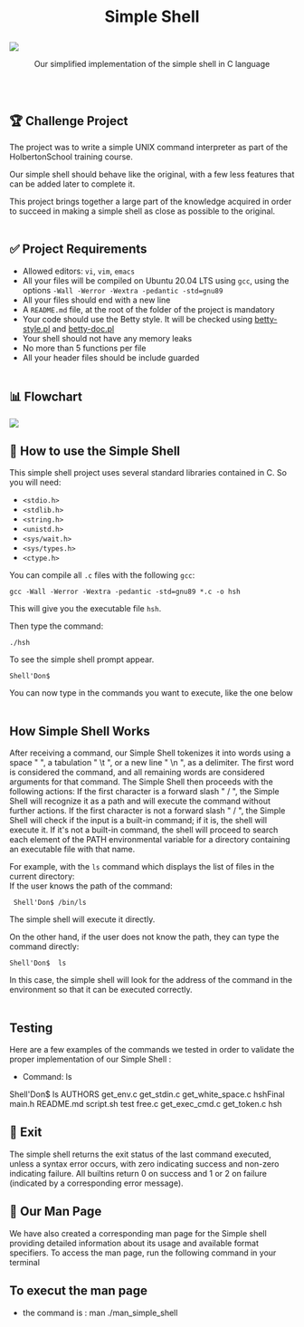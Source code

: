 # <p align="center">Simple Shell </p>
![](https://i.imgur.com/kbRcHzQ.png)
<p align="center">Our simplified implementation of the simple shell in C language<p>
  <br></br>

## 🏆 Challenge Project

The project was to write a simple UNIX command interpreter as part of the HolbertonSchool training course.

Our simple shell should behave like the original, with a few less features that can be added later to complete it.

This project brings together a large part of the knowledge acquired in order to succeed in making a simple shell as close as possible to the original.
<br></br>
## ✅ Project Requirements

- Allowed editors: `vi`, `vim`, `emacs`
- All your files will be compiled on Ubuntu 20.04 LTS using `gcc`, using the options `-Wall -Werror -Wextra -pedantic -std=gnu89`
- All your files should end with a new line
- A `README.md` file, at the root of the folder of the project is mandatory
- Your code should use the Betty style. It will be checked using [betty-style.pl](https://github.com/hs-hq/Betty/blob/main/betty-style.pl) and [betty-doc.pl](https://github.com/hs-hq/Betty/blob/main/betty-doc.pl)
- Your shell should not have any memory leaks
- No more than 5 functions per file
- All your header files should be include guarded
<br></br>
## 📊 Flowchart
![](https://i.imgur.com/QdfsbDk.png)
## 🤨 How to use the Simple Shell

This simple shell project uses several standard libraries contained in C. So you will need:
- `<stdio.h>`
- `<stdlib.h>`
- `<string.h>`
- `<unistd.h>`
- `<sys/wait.h>`
- `<sys/types.h>`
- `<ctype.h>`

You can compile all `.c` files with the following `gcc`:

```
gcc -Wall -Werror -Wextra -pedantic -std=gnu89 *.c -o hsh
```
This will give you the executable file `hsh`.

Then type the command:

```
./hsh
```
To see the simple shell prompt appear.

```
Shell'Don$
```
You can now type in the commands you want to execute, like the one below
<br></br>
## How Simple Shell Works

After receiving a command, our Simple Shell tokenizes it into words using a space " ", a tabulation " \t ", or a new line " \n ", as a delimiter. The first word is considered the command, and all remaining words are considered arguments for that command. The Simple Shell then proceeds with the following actions:
If the first character is a forward slash " / ", the Simple Shell will recognize it as a path and will execute the command without further actions.
If the first character is not a forward slash " / ", the Simple Shell will check if the input is a built-in command; if it is, the shell will execute it. If it's not a built-in command, the shell will proceed to search each element of the PATH environmental variable for a directory containing an executable file with that name.

For example, with the `ls` command which displays the list of files in the current directory:\
If the user knows the path of the command:
```
 Shell'Don$ /bin/ls
```
The simple shell will execute it directly.

On the other hand, if the user does not know the path, they can type the command directly:
```
Shell'Don$  ls
```
In this case, the simple shell will look for the address of the command in the environment so that it can be executed correctly.
<br></br>
## Testing

Here are a few examples of the commands we tested in order to validate the proper implementation of our Simple Shell :

- Command: ls

Shell'Don$ ls
AUTHORS  get_env.c       get_stdin.c  get_white_space.c  hshFinal     main.h  README.md  script.sh  test
free.c   get_exec_cmd.c  get_token.c  hsh

## 🚪 Exit

The simple shell returns the exit status of the last command executed, unless a syntax error occurs, with zero indicating success and non-zero indicating failure. All builtins return 0 on success and 1 or 2 on failure (indicated by a corresponding error message).

## 📖 Our Man Page

We have also created a corresponding man page for the Simple shell providing detailed information about its usage and available format specifiers. To access the man page, run the following command in your terminal

## To execut  the man page
- the command is : man  ./man_simple_shell